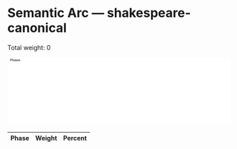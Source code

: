 # Semantic Arc — shakespeare-canonical

Total weight: 0

![Semantic Arc](images/arc_shakespeare-canonical.svg)


| Phase | Weight | Percent |
| --- | --- | --- |